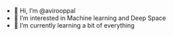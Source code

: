 - 👋 Hi, I’m @avirooppal
- 👀 I’m interested in Machine learning and Deep Space 
- 🌱 I’m currently learning a bit of everything 


<!---
avirooppal/avirooppal is a ✨ special ✨ repository because its `README.md` (this file) appears on your GitHub profile.
You can click the Preview link to take a look at your changes.
--->
